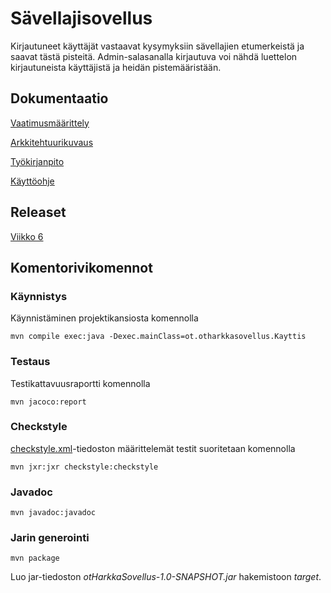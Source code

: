 # Sävellajisovellus

Kirjautuneet käyttäjät vastaavat kysymyksiin sävellajien etumerkeistä ja saavat tästä pisteitä. Admin-salasanalla kirjautuva voi nähdä luettelon kirjautuneista käyttäjistä ja heidän pistemääristään.

## Dokumentaatio

[Vaatimusmäärittely](https://github.com/alexawik/ot-harjoitustyo/blob/master/dokumentointi/vaatimusmaarittely.md)

[Arkkitehtuurikuvaus](https://github.com/alexawik/ot-harjoitustyo/blob/master/dokumentointi/arkkitehtuuri.md)

[Työkirjanpito](https://github.com/alexawik/ot-harjoitustyo/blob/master/dokumentointi/ty%C3%B6kirjanpito.md)

[Käyttöohje](https://github.com/alexawik/ot-harjoitustyo/blob/master/dokumentointi/k%C3%A4ytt%C3%B6ohje.md)

## Releaset

[Viikko 6](https://github.com/alexawik/ot-harjoitustyo/releases/tag/viikko6)

## Komentorivikomennot

### Käynnistys

Käynnistäminen projektikansiosta komennolla

```
mvn compile exec:java -Dexec.mainClass=ot.otharkkasovellus.Kayttis
```

### Testaus
Testikattavuusraportti komennolla

```
mvn jacoco:report
```

### Checkstyle

[checkstyle.xml](https://github.com/alexawik/ot-harjoitustyo/blob/master/otHarkkaSovellus/checkstyle.xml)-tiedoston määrittelemät testit suoritetaan komennolla

```
mvn jxr:jxr checkstyle:checkstyle
``` 

### Javadoc

```
mvn javadoc:javadoc
```

### Jarin generointi

```
mvn package
```
Luo jar-tiedoston _otHarkkaSovellus-1.0-SNAPSHOT.jar_ hakemistoon 
_target_.
